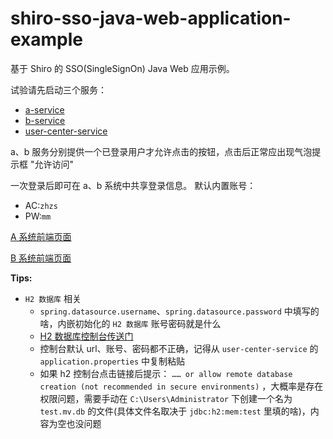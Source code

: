 # shiro-sso-java-web-application-example

基于 Shiro 的 SSO(SingleSignOn) Java Web 应用示例。

试验请先启动三个服务：

- [a-service](a-service)
- [b-service](b-service)
- [user-center-service](user-center-service)

a、b 服务分别提供一个已登录用户才允许点击的按钮，点击后正常应出现气泡提示框 "允许访问"

一次登录后即可在 a、b 系统中共享登录信息。
默认内置账号：

- AC:`zhzs`
- PW:`mm`

[A 系统前端页面](http://localhost:8081/)

[B 系统前端页面](http://localhost:8082/)

**Tips:**

- `H2 数据库` 相关
    - `spring.datasource.username`、`spring.datasource.password` 中填写的啥，内嵌初始化的 `H2 数据库` 账号密码就是什么
    - [H2 数据库控制台传送门](http://localhost:8080/h2-console)
    - 控制台默认 url、账号、密码都不正确，记得从 `user-center-service` 的 `application.properties` 中复制粘贴
    - 如果 h2 控制台点击链接后提示： `…… or allow remote database creation (not recommended in secure environments)` ，大概率是存在权限问题，需要手动在 `C:\Users\Administrator` 下创建一个名为 `test.mv.db` 的文件(具体文件名取决于 `jdbc:h2:mem:test` 里填的啥)，内容为空也没问题
